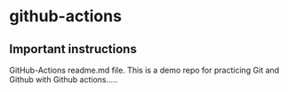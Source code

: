 # github-actions
## Important instructions

GitHub-Actions readme.md file. 
This is a demo repo for practicing Git and Github with Github actions.....
